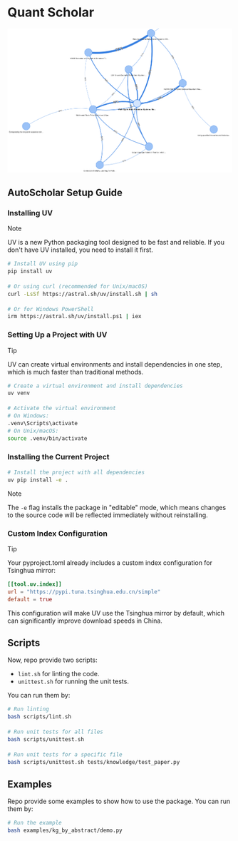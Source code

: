 # Quant Scholar

![demo-kg-abstract](./asset/demo-kg-abstract.png)

## AutoScholar Setup Guide

### Installing UV

> [!Note]
> UV is a new Python packaging tool designed to be fast and reliable. If you don't have UV installed, you need to install it first.

```bash
# Install UV using pip
pip install uv

# Or using curl (recommended for Unix/macOS)
curl -LsSf https://astral.sh/uv/install.sh | sh

# Or for Windows PowerShell
irm https://astral.sh/uv/install.ps1 | iex
```

### Setting Up a Project with UV

> [!Tip]
> UV can create virtual environments and install dependencies in one step, which is much faster than traditional methods.

```bash
# Create a virtual environment and install dependencies
uv venv

# Activate the virtual environment
# On Windows:
.venv\Scripts\activate
# On Unix/macOS:
source .venv/bin/activate
```

### Installing the Current Project

```bash
# Install the project with all dependencies
uv pip install -e .
```

> [!Note]
> The `-e` flag installs the package in "editable" mode, which means changes to the source code will be reflected immediately without reinstalling.

### Custom Index Configuration

> [!Tip]
> Your pyproject.toml already includes a custom index configuration for Tsinghua mirror:

```toml
[[tool.uv.index]]
url = "https://pypi.tuna.tsinghua.edu.cn/simple"
default = true
```

This configuration will make UV use the Tsinghua mirror by default, which can significantly improve download speeds in China.

## Scripts

Now, repo provide two scripts:

- `lint.sh` for linting the code.
- `unittest.sh` for running the unit tests.

You can run them by:

```bash
# Run linting
bash scripts/lint.sh

# Run unit tests for all files
bash scripts/unittest.sh

# Run unit tests for a specific file
bash scripts/unittest.sh tests/knowledge/test_paper.py
```

## Examples

Repo provide some examples to show how to use the package. You can run them by:

```bash
# Run the example
bash examples/kg_by_abstract/demo.py
```
